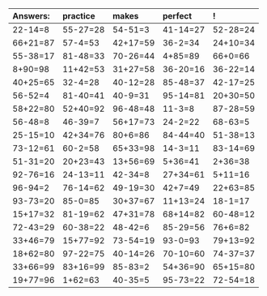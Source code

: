 | Answers: | practice | makes | perfect | ! |
| :--- | :--- | :--- | :--- | :--- |
| 22-14=8 | 55-27=28 | 54-51=3 | 41-14=27 | 52-28=24 | 
| 66+21=87 | 57-4=53 | 42+17=59 | 36-2=34 | 24+10=34 | 
| 55-38=17 | 81-48=33 | 70-26=44 | 4+85=89 | 66+0=66 | 
| 8+90=98 | 11+42=53 | 31+27=58 | 36-20=16 | 36-22=14 | 
| 40+25=65 | 32-4=28 | 40-12=28 | 85-48=37 | 42-17=25 | 
| 56-52=4 | 81-40=41 | 40-9=31 | 95-14=81 | 20+30=50 | 
| 58+22=80 | 52+40=92 | 96-48=48 | 11-3=8 | 87-28=59 | 
| 56-48=8 | 46-39=7 | 56+17=73 | 24-2=22 | 68-63=5 | 
| 25-15=10 | 42+34=76 | 80+6=86 | 84-44=40 | 51-38=13 | 
| 73-12=61 | 60-2=58 | 65+33=98 | 14-3=11 | 83-14=69 | 
| 51-31=20 | 20+23=43 | 13+56=69 | 5+36=41 | 2+36=38 | 
| 92-76=16 | 24-13=11 | 42-34=8 | 27+34=61 | 5+11=16 | 
| 96-94=2 | 76-14=62 | 49-19=30 | 42+7=49 | 22+63=85 | 
| 93-73=20 | 85-0=85 | 30+37=67 | 11+13=24 | 18-1=17 | 
| 15+17=32 | 81-19=62 | 47+31=78 | 68+14=82 | 60-48=12 | 
| 72-43=29 | 60-38=22 | 48-42=6 | 85-29=56 | 76+6=82 | 
| 33+46=79 | 15+77=92 | 73-54=19 | 93-0=93 | 79+13=92 | 
| 18+62=80 | 97-22=75 | 40-14=26 | 70-10=60 | 74-37=37 | 
| 33+66=99 | 83+16=99 | 85-83=2 | 54+36=90 | 65+15=80 | 
| 19+77=96 | 1+62=63 | 40-35=5 | 95-73=22 | 72-54=18 | 
